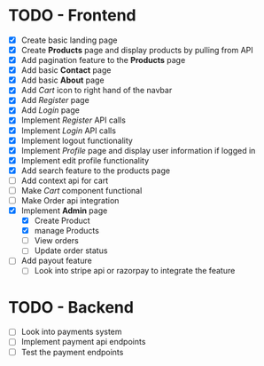 # TODO - Frontend
  - [x] Create basic landing page
  - [x] Create **Products** page and display products by pulling from API
  - [x] Add pagination feature to the **Products** page
  - [x] Add basic **Contact** page
  - [x] Add basic **About** page
  - [x] Add *Cart* icon to right hand of the navbar
  - [x] Add *Register* page
  - [x] Add *Login* page
  - [x] Implement *Register* API calls
  - [x] Implement *Login* API calls
  - [x] Implement logout functionality
  - [x] Implement *Profile* page and display user information if logged in
  - [x] Implement edit profile functionality
  - [x] Add search feature to the products page
  - [ ] Add context api for cart
  - [ ] Make *Cart* component functional
  - [ ] Make Order api integration
  - [x] Implement **Admin** page
    - [x] Create Product
    - [x] manage Products
    - [ ] View orders
    - [ ] Update order status
  - [ ] Add payout feature
    - [ ] Look into stripe api or razorpay to integrate the feature

# TODO - Backend
  - [ ] Look into payments system
  - [ ] Implement payment api endpoints
  - [ ] Test the payment endpoints
